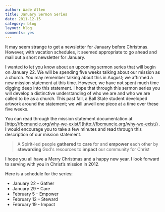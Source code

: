 ```yaml
---
author: Wade Allen
title: January Sermon Series
date: 2011-12-15
category: blog
layout: blog
comments: yes
---
```


It may seem strange to get a newsletter for January before Christmas. However, with vacation schedules, it seemed appropriate to go ahead and mail out a short newsletter for January.

I wanted to let you know about an upcoming sermon series that will begin on January 22. We will be spending five weeks talking about our mission as a church. You may remember talking about this in August; we affirmed a new mission statement at this time. However, we have not spent much time digging deep into this statement. I hope that through this sermon series you will develop a distinctive understanding of who we are and who we are called to be as a church. This past fall, a Ball State student developed artwork around the statement; we will unveil one piece at a time over these five weeks.

You can read through the mission statement documentation at [http://fbcmuncie.org/why-we-exist/](http://fbcmuncie.org/why-we-exist/) . I would encourage you to take a few minutes and read through this description of our mission statement.

>A Spirit-led people **gathered** to **care** for and **empower** each other by **stewarding** God's resources to **impact** our community for Christ

I hope you all have a Merry Christmas and a happy new year. I look forward to serving with you in Christ’s mission in 2012.

Here is a schedule for the series:

- January 22 – Gather
- January 29 – Care
- February 5 – Empower
- February 12 – Steward
- February 19 - Impact


